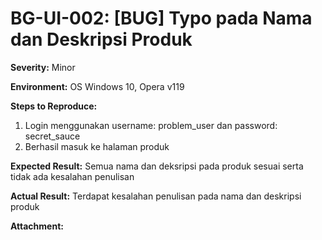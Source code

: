 # BG-UI-002: [BUG] Typo pada Nama dan Deskripsi Produk

**Severity:** Minor

**Environment:** OS Windows 10, Opera v119

**Steps to Reproduce:**
1. Login menggunakan username: problem_user dan password: secret_sauce
2. Berhasil masuk ke halaman produk

**Expected Result:** Semua nama dan deksripsi pada produk sesuai serta tidak ada kesalahan penulisan

**Actual Result:** Terdapat kesalahan penulisan pada nama dan deskripsi produk

**Attachment:** 
